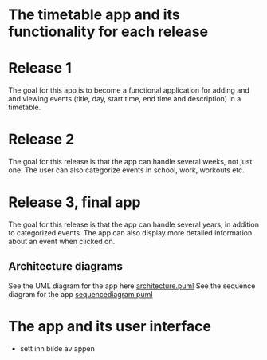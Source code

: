 # The timetable app and its functionality for each release

# Release 1
The goal for this app is to become a functional application for adding and and viewing events (title, day, start time, end time and description) in a timetable.

# Release 2
The goal for this release is that the app can handle several weeks, not just one. The user can also categorize events in school, work, workouts etc. 

# Release 3, final app
The goal for this release is that the app can handle several years, in addition to categorized events. The app can also display more detailed information about an event when clicked on. 



## Architecture diagrams
See the UML diagram for the app here [architecture.puml](architecture.puml)
See the sequence diagram for the app [sequencediagram.puml](fxui/src/main/java/sequencediagram.puml)

# The app and its user interface 

* sett inn bilde av appen

